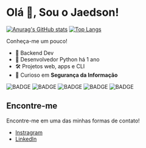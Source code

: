 # **Olá 👋, Sou o Jaedson!**

[![Anurag's GitHub stats](https://github-readme-stats.vercel.app/api?username=jaedsonpys&line_height=24&hide=contribs&show_icons=true&theme=onedark)](https://github.com/anuraghazra/github-readme-stats)
[![Top Langs](https://github-readme-stats.vercel.app/api/top-langs/?username=jaedsonpys&theme=onedark&layout=compact)](https://github.com/anuraghazra/github-readme-stats)


Conheça-me um pouco!

* 👾 Backend Dev
* 🐍 Desenvolvedor Python há 1 ano
* 🛠 Projetos web, apps e CLI
* 🔐 Curioso em **Segurança da Informação**

![BADGE](https://img.shields.io/badge/Python-gray?style=flat-square&logo=python&logoColor=yellow)
![BADGE](https://img.shields.io/badge/Typescript-gray?style=flat-square&logo=typescript&logoColor=blue)
![BADGE](https://img.shields.io/badge/Flask-gray?style=flat-square&logo=flask&logoColor=white)
![BADGE](https://img.shields.io/badge/MySQL-gray?style=flat-square&logo=mysql&logoColor=blue)
![BADGE](https://img.shields.io/badge/HTML5-gray?style=flat-square&logo=html5&logoColor=orange)

## Encontre-me

Encontre-me em uma das minhas formas de contato!

- [Instragram](https://instagram.com/jaedsonpys)
- [LinkedIn](https://linkedin/jaedsonpys)
